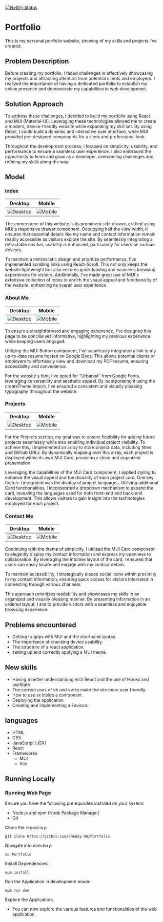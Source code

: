 [![Netlify Status](https://api.netlify.com/api/v1/badges/4f0c8d2a-ef3b-4902-bb45-41835d0a664e/deploy-status)](https://app.netlify.com/sites/steven-reddy/deploys)

# Portfolio

This is my personal portfolio website, showing of my skills and projects i've created.

## Problem Description
Before creating my portfolio, I faced challenges in effectively showcasing my projects and attracting attention from potential clients and employers. I realized the importance of having a dedicated portfolio to establish my online presence and demonstrate my capabilities in web development.

## Solution Approach
To address these challenges, I decided to build my portfolio using React and MUI (Material-UI). Leveraging these technologies allowed me to create a modern, device-friendly website while expanding my skill set. By using React, I could build a dynamic and interactive user interface, while MUI provided pre-designed components for a sleek and professional look.

Throughout the development process, I focused on simplicity, usability, and performance to ensure a seamless user experience. I also embraced the opportunity to learn and grow as a developer, overcoming challenges and refining my skills along the way.

## Model
### index
| Desktop              | Mobile         |
| ------------------------ | ---------------------- |
| ![Desktop](README_images/home.png) | ![Mobile](README_images/homeMobile.png)

The cornerstone of this website is its prominent side drawer, crafted using MUI's responsive drawer component. Occupying half the view width, it ensures that essential details like my name and contact information remain readily accessible as visitors explore the site. By seamlessly integrating a retractable nav bar, usability is enhanced, particularly for users on various devices.

To maintain a minimalistic design and prioritize performance, I've implemented scrolling links using React-Scroll. This not only keeps the website lightweight but also ensures quick loading and seamless browsing experiences for visitors. Additionally, I've made great use of MUI's extensive collection of icons to enrich the visual appeal and functionality of the website, enhancing its overall user experience.

### About Me
| Desktop              | Mobile         |
| ------------------------ | ---------------------- |
| ![Desktop](README_images/aboutme.png) | ![Mobile](README_images/aboutmeMobile.png)

To ensure a straightforward and engaging experience, I've designed this page to be concise yet informative, highlighting my previous experience while keeping users engaged.

Utilizing the MUI Button component, I've seamlessly integrated a link to my up-to-date resume hosted on Google Docs. This allows potential clients or employers to effortlessly view and download my PDF resume, ensuring accessibility and convenience.

For the website's font, I've opted for "Urbanist" from Google Fonts, leveraging its versatility and aesthetic appeal. By incorporating it using the createTheme import, I've ensured a consistent and visually pleasing typography throughout the website.

### Projects
| Desktop              | Mobile         |
| ------------------------ | ---------------------- |
| ![Desktop](README_images/projects.png) | ![Mobile](README_images/projectsMobile.png)

For the Projects section, my goal was to ensure flexibility for adding future projects seamlessly while also enabling individual project visibility. To achieve this, I implemented an array to store project data, including titles and GitHub URLs. By dynamically mapping over this array, each project is displayed within its own MUI Card, providing a clean and organized presentation.

Leveraging the capabilities of the MUI Card component, I applied styling to enhance the visual appeal and functionality of each project card. One key feature I integrated was the display of project languages. Utilizing additional Card functionalities, I incorporated a dropdown mechanism to expand the card, revealing the languages used for both front-end and back-end development. This allows visitors to gain insight into the technologies employed for each project.

### Contact Me
| Desktop              | Mobile         |
| ------------------------ | ---------------------- |
| ![Desktop](README_images/contactme.png) | ![Mobile](README_images/contactmeMobile.png)

Continuing with the theme of simplicity, I utilized the MUI Card component to elegantly display my contact information and express my openness to collaboration. By leveraging the intuitive layout of the card, I ensured that users can easily locate and engage with my contact details.

To maintain accessibility, I strategically placed social icons within proximity to my contact information, ensuring quick access for visitors interested in connecting through various channels.

This approach prioritizes readability and showcases my skills in an organized and visually pleasing manner. By presenting information in an ordered layout, I aim to provide visitors with a seamless and enjoyable browsing experience

## Problems encountered

- Getting to grips with MUI and the shorthand syntax.
- The importance of checking device usability. 
- The structure of a react application.
- setting up and correctly applying a MUI theme.

## New skills

- Having a better understanding with React and the use of Hooks and useState
- The correct uses of vh and vw to make the site more user friendly.
- How to use sx inside a component.
- Deploying the application.
- Creating and implementing a Favicon.

## languages
- HTML
- CSS
- JavaScript (JSX)
- React
- Frameworks
    - MUI
    - Vite 

## Running Locally

### Running Web Page

Ensure you have the following prerequisites installed on your system:

- Node.js and npm (Node Package Manager)
- Git

Clone the repository:
```
git clone https://github.com/SReddy-96/Portfolio
```
Navigate into directory:
```
cd Portfolio
```
Install Dependencies:
```
npm install
```
Run the Application in development mode: 
```
npm run dev
```

Explore the Application:
- You can now explore the various features and functionalities of the web application.
